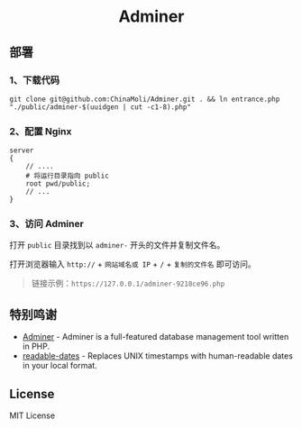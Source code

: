 <h1 align="center">Adminer</h1>

## 部署
### 1、下载代码
```shell
git clone git@github.com:ChinaMoli/Adminer.git . && ln entrance.php "./public/adminer-$(uuidgen | cut -c1-8).php"
```

### 2、配置 Nginx
```nginx
server
{
    // ....
    # 将运行目录指向 public
    root pwd/public;
    // ...
}
```

### 3、访问 Adminer
打开 `public` 目录找到以 `adminer-` 开头的文件并复制文件名。

打开浏览器输入 `http://` + `网站域名或 IP` + `/` + `复制的文件名` 即可访问。
> 链接示例：`https://127.0.0.1/adminer-9218ce96.php`

## 特别鸣谢
- [Adminer](https://github.com/vrana/adminer/) - Adminer is a full-featured database management tool written in PHP.
- [readable-dates](https://gist.github.com/scr4bble/9ee4a9f1405ffc1465f59e03768e2768) - Replaces UNIX timestamps with human-readable dates in your local format.

## License
MIT License
